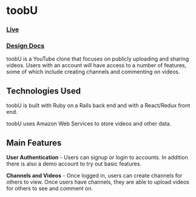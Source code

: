 # toobU

### [Live](https://toobu.herokuapp.com/#/)
### [Design Docs](https://github.com/AdamYLiang/toobU/wiki)

toobU is a YouTube clone that focuses on publicly uploading and sharing videos. Users with an account will have access to a number of features, some of which include creating channels and commenting on videos. 

## Technologies Used
toobU is built with Ruby on a Rails back end and with a React/Redux front end.

toobU uses Amazon Web Services to store videos and other data. 

## Main Features
**User Authentication** - Users can signup or login to accounts. In addition there is also a demo account to try out basic features.

**Channels and Videos** - Once logged in, users can create channels for others to view. Once users have channels, they are able to upload videos for others to see and comment on. 

